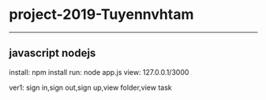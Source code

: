 # project-2019-Tuyennvhtam
-------------------
javascript
nodejs
--------------------
install:
npm install
run:
node app.js
view:
127.0.0.1/3000

ver1: sign in,sign out,sign up,view folder,view task
